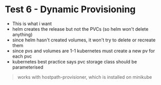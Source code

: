 # Test 6 - Dynamic Provisioning

- This is what i want
- helm creates the release but not the PVCs (so helm won't delete anything)
- since helm hasn't created volumes, it won't try to delete or recreate them
- since pvs and volumes are 1-1 kubernetes must create a new pv for each pvc
- kubernetes best practice says pvc storage class should be parameterised

> works with hostpath-provisioner, which is installed on minikube
